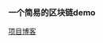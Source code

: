 ### 一个简易的区块链demo
[项目博客](http://111.229.251.116:8090/archives/%E4%B8%80%E4%B8%AA%E5%8C%BA%E5%9D%97%E9%93%BEDemo)
